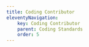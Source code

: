 ```yaml
---
title: Coding Contributor
eleventyNavigation:
    key: Coding Contributor
    parent: Coding Standards
    order: 5
---
```

